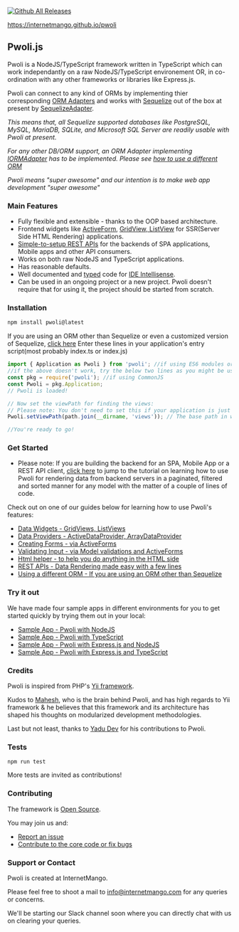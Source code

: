 [![Github All Releases](https://img.shields.io/npm/dt/pwoli.svg)]()

https://internetmango.github.io/pwoli

## Pwoli.js 

Pwoli is a NodeJS/TypeScript framework written in TypeScript which can work independantly on a raw NodeJS/TypeScript environement OR, in co-ordination with any other frameworks or libraries like Express.js.

Pwoli can connect to any kind of ORMs by implementing thier corresponding [ORM Adapters](https://internetmango.github.io/pwoli/api-docs/classes/ORMAdapter.html) and works with [Sequelize](https://sequelize.org) out of the box at present by [SequelizeAdapter](https://internetmango.github.io/pwoli/api-docs/classes/SequelizeAdapter.html).

_This means that, all Sequelize supported databases like PostgreSQL, MySQL, MariaDB, SQLite, and Microsoft SQL Server are readily usable with Pwoli at present._

_For any other DB/ORM support, an ORM Adapter implementing [IORMAdapter](https://internetmango.github.io/pwoli/api-docs/interfaces/IORMAdapter.html) has to be implemented. Please see [how to use a different ORM](https://internetmango.github.io/pwoli/using-another-orm)_

_Pwoli means "super awesome" and our intention is to make web app development "super awesome"_

### Main Features

-   Fully flexible and extensible - thanks to the OOP based architecture.
-   Frontend widgets like [ActiveForm](https://internetmango.github.io/pwoli/input-forms), [GridView, ListView](https://internetmango.github.io/pwoli/output-data-widgets) for SSR(Server Side HTML Rendering) applications.
-   [Simple-to-setup REST APIs](https://internetmango.github.io/pwoli/rest-api) for the backends of SPA applications, Mobile apps and other API consumers.
-   Works on both raw NodeJS and TypeScript applications.
-   Has reasonable defaults.
-   Well documented and [typed](https://www.typescriptlang.org) code for [IDE Intellisense](https://en.wikipedia.org/wiki/Intelligent_code_completion).
-   Can be used in an ongoing project or a new project. Pwoli doesn't require that for using it, the project should be started from scratch.

### Installation

```markdown
npm install pwoli@latest
```

If you are using an ORM other than Sequelize or even a customized version of Sequelize, [click here](https://internetmango.github.io/pwoli/using-another-orm)
Enter these lines in your application's entry script(most probably index.ts or index.js)

```js
import { Application as Pwoli } from 'pwoli'; //if using ES6 modules or "type": "module" is set in your package.json
//if the above doesn't work, try the below two lines as you might be using CommonJS:
const pkg = require('pwoli'); //if using CommonJS
const Pwoli = pkg.Application;
// Pwoli is loaded!

// Now set the viewPath for finding the views:
// Please note: You don't need to set this if your application is just a REST API service
Pwoli.setViewPath(path.join(__dirname, 'views')); // The base path in which your view files are stored. Only applicable for SSR apps.

//You're ready to go!
```

### Get Started

-   Please note: If you are building the backend for an SPA, Mobile App or a REST API client, [click here](https://internetmango.github.io/pwoli/rest-api) to jump to the tutorial on learning how to use Pwoli for rendering data from backend servers in a paginated, filtered and sorted manner for any model with the matter of a couple of lines of code.

Check out on one of our guides below for learning how to use Pwoli's features:

-   [Data Widgets - GridViews, ListViews](https://internetmango.github.io/pwoli/output-data-widgets)
-   [Data Providers - ActiveDataProvider, ArrayDataProvider](https://internetmango.github.io/pwoli/output-data-providers)
-   [Creating Forms - via ActiveForms](https://internetmango.github.io/pwoli/input-forms)
-   [Validating Input - via Model validations and ActiveForms](https://internetmango.github.io/pwoli/input-validation)
-   [Html helper - to help you do anything in the HTML side](https://internetmango.github.io/pwoli/html-helper)
-   [REST APIs - Data Rendering made easy with a few lines](https://internetmango.github.io/pwoli/rest-api)
-   [Using a different ORM - If you are using an ORM other than Sequelize](https://internetmango.github.io/pwoli/using-another-orm)

### Try it out

We have made four sample apps in different environments for you to get started quickly by trying them out in your local:

-   [Sample App - Pwoli with NodeJS](https://github.com/internetmango/pwoli-node-sample)
-   [Sample App - Pwoli with TypeScript](https://github.com/internetmango/pwoli-nodejs-typescript-sample)
-   [Sample App - Pwoli with Express.js and NodeJS](https://github.com/internetmango/pwoli-express-sample)
-   [Sample App - Pwoli with Express.js and TypeScript](https://github.com/internetmango/pwoli-express-typescript-sample)

### Credits

Pwoli is inspired from PHP's [Yii framework](https://www.yiiframework.com).

Kudos to [Mahesh](https://github.com/codespede), who is the brain behind Pwoli, and has high regards to Yii framework & he believes that this framework and its architecture has shaped his thoughts on modularized development methodologies.

Last but not least, thanks to [Yadu Dev](https://github.com/yadavgoku) for his contributions to Pwoli.

### Tests

```
npm run test
```

More tests are invited as contributions!

### Contributing

The framework is [Open Source](LICENSE).

You may join us and:

- [Report an issue](docs/internals/report-an-issue.md)
- [Contribute to the core code or fix bugs](docs/internals/git-workflow.md)

### Support or Contact

Pwoli is created at InternetMango.

Please feel free to shoot a mail to info@internetmango.com for any queries or concerns.

We'll be starting our Slack channel soon where you can directly chat with us on clearing your queries.
